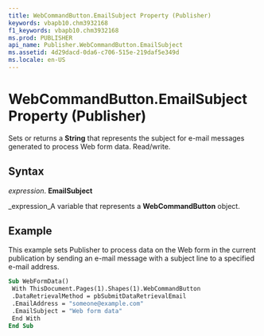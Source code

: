 ```yaml
---
title: WebCommandButton.EmailSubject Property (Publisher)
keywords: vbapb10.chm3932168
f1_keywords: vbapb10.chm3932168
ms.prod: PUBLISHER
api_name: Publisher.WebCommandButton.EmailSubject
ms.assetid: 4d29dacd-0da6-c706-515e-219daf5e349d
ms.locale: en-US
---
```



# WebCommandButton.EmailSubject Property (Publisher)

Sets or returns a  **String** that represents the subject for e-mail messages generated to process Web form data. Read/write.


## Syntax

 _expression_. **EmailSubject**

 _expression_A variable that represents a  **WebCommandButton** object.


## Example

This example sets Publisher to process data on the Web form in the current publication by sending an e-mail message with a subject line to a specified e-mail address.


```vb
Sub WebFormData() 
 With ThisDocument.Pages(1).Shapes(1).WebCommandButton 
 .DataRetrievalMethod = pbSubmitDataRetrievalEmail 
 .EmailAddress = "someone@example.com" 
 .EmailSubject = "Web form data" 
 End With 
End Sub
```


